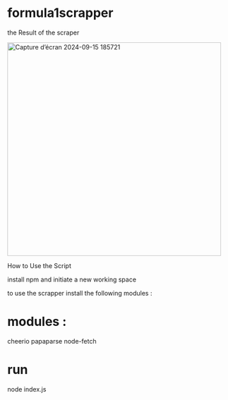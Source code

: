 # formula1scrapper
the Result of the scraper 

<img width="484" alt="Capture d’écran 2024-09-15 185721" src="https://github.com/user-attachments/assets/c53076af-ca16-490c-b6fc-4909c9a8e3bc">

How to Use the Script 

install npm and initiate a new working space 

to use the scrapper install the following modules :

# modules :

cheerio 
papaparse
node-fetch 

# run 

node index.js
